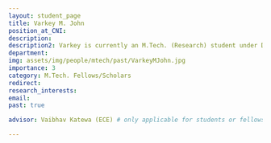 ```yaml
---
layout: student_page
title: Varkey M. John
position_at_CNI: 
description: 
description2: Varkey is currently an M.Tech. (Research) student under Dr. Vaibhav Katewa in the department of Electrical Communication Engineering at the Indian Institute of Science, Bengaluru. His broad research interest is in the field of security and privacy for cyber-physical systems. Currently he is working on finding trade-offs between these two notions in different settings. Prior to joining IISc, he worked as a cyber-security consultant at Ernst and Young, Bangalore. He did his undergraduate degree at BITS Pilani – Goa Campus where he obtained a B.E. in Electrical and Electronics Engineering and an M.Sc. in Economics (Dual Degree) in 2017.
department:
img: assets/img/people/mtech/past/VarkeyMJohn.jpg
importance: 3
category: M.Tech. Fellows/Scholars
redirect: 
research_interests: 
email: 
past: true

advisor: Vaibhav Katewa (ECE) # only applicable for students or fellows

---
```

